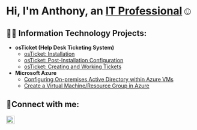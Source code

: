 <h1>Hi, I'm Anthony, an <a href="https://linkedin.com/in/anthonyhodfw">IT Professional</a>☺</h1>

<h2>👨‍💻 Information Technology Projects:</h2>

- <b>osTicket (Help Desk Ticketing System)</b>
  - [osTicket: Installation](https://github.com/AnthonydcHo/osticket-prereqs)
  - [osTicket: Post-Installation Configuration](https://github.com/AnthonydcHo/post-install-config)
  - [osTicket: Creating and Working Tickets](https://github.com/AnthonydcHo/ticket-lifecycles)
- <b>Microsoft Azure</b>
  - [Configuring On-premises Active Directory within Azure VMs](https://github.com/AnthonydcHo/configure-ad)
  - [Create a Virtual Machine/Resource Group in Azure](https://github.com/AnthonydcHo/virtualmachines)


<h2>🤳Connect with me:</h2>


[<img align="left" alt="Josh | LinkedIn" width="22px" src="https://cdn.jsdelivr.net/npm/simple-icons@v3/icons/linkedin.svg" />][linkedin]

[linkedin]: https://linkedin.com/in/anthonyhodfw


